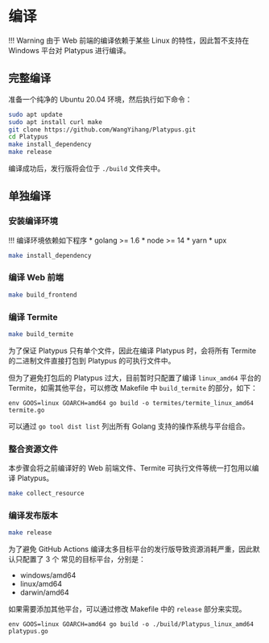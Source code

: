 # 编译

!!! Warning
    由于 Web 前端的编译依赖于某些 Linux 的特性，因此暂不支持在 Windows 平台对 Platypus 进行编译。

## 完整编译

准备一个纯净的 Ubuntu 20.04 环境，然后执行如下命令：

```bash
sudo apt update
sudo apt install curl make
git clone https://github.com/WangYihang/Platypus.git
cd Platypus
make install_dependency
make release
```

编译成功后，发行版将会位于 `./build` 文件夹中。

## 单独编译

### 安装编译环境

!!! 编译环境依赖如下程序
    * golang >= 1.6
    * node >= 14
    * yarn
    * upx

```bash
make install_dependency
```

### 编译 Web 前端

```bash
make build_frontend
```

### 编译 Termite

```bash
make build_termite
```

为了保证 Platypus 只有单个文件，因此在编译 Platypus 时，会将所有 Termite 的二进制文件直接打包到 Platypus 的可执行文件中。

但为了避免打包后的 Platypus 过大，目前暂时只配置了编译 `linux_amd64` 平台的 Termite，如需其他平台，可以修改 Makefile 
中 `build_termite` 的部分，如下：

```
env GOOS=linux GOARCH=amd64 go build -o termites/termite_linux_amd64 termite.go
```

可以通过 `go tool dist list` 列出所有 Golang 支持的操作系统与平台组合。

### 整合资源文件

本步骤会将之前编译好的 Web 前端文件、Termite 可执行文件等统一打包用以编译 Platypus。 

```bash
make collect_resource
```

### 编译发布版本

```bash
make release
```

为了避免 GitHub Actions 编译太多目标平台的发行版导致资源消耗严重，因此默认只配置了 3 个
常见的目标平台，分别是：

* windows/amd64
* linux/amd64
* darwin/amd64

如果需要添加其他平台，可以通过修改 Makefile 中的 `release` 部分来实现。

```
env GOOS=linux GOARCH=amd64 go build -o ./build/Platypus_linux_amd64 platypus.go
```